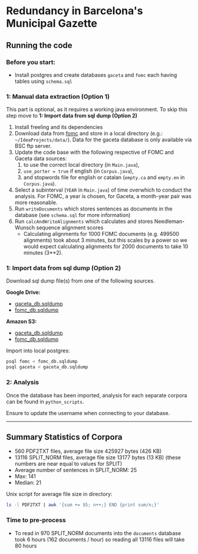 # Redundancy in Barcelona's Municipal Gazette

## Running the code

### Before you start:

* Install postgres and create databases `gaceta` and `fomc` each having tables using `schema.sql`

### 1: Manual data extraction (Option 1)

This part is optional, as it requires a working java environment. To skip this step move to **1: Import data from sql dump (Option 2)**

1. Install freeling and its dependencies
2. Download data from [fomc](http://stanford.edu/~rezab/useful/fomc_minutes.html) and store in a local directory (e.g.: `~/IdeaProjects/data/`). Data for the gaceta database is only available via BSC ftp server.
2. Update the code base with the following respective of FOMC and Gaceta data sources:
   1. to use the correct local directory (in `Main.java`),
   2. `use_porter = true` if english (in `Corpus.java`),
   3. and stopwords file for english or catalan (`empty.ca` and `empty.en` in `Corpus.java`).
3. Select a subinterval (`YEAR` in `Main.java`) of time overwhich to conduct the analysis. For FOMC, a year is chosen, for Gaceta, a month-year pair was more reasonable.
3. Run `writeDocuments` which stores sentences as documents in the database (see `schema.sql` for more information)
4. Run `calcAndWriteAlignments` which calculates and stores Needleman-Wunsch sequence alignment scores
    * Calculating alignments for 1000 FOMC documents (e.g. 499500 alignments) took about 3 minutes, but this scales by a power so we would expect calculating alignments for 2000 documents to take 10 minutes (3**2).

### 1: Import data from sql dump (Option 2)

Download sql dump file(s) from one of the following sources.

**Google Drive:**

* [gaceta_db.sqldump](https://drive.google.com/file/d/0B39HWOgUiKJraHFaenAwTVZ5RW8/view?usp=sharing)
* [fomc_db.sqldump](https://drive.google.com/file/d/0B39HWOgUiKJrbzRPTkxBUGFXYUU/view?usp=sharing)

**Amazon S3:**

* [gaceta_db.sqldump](https://s3-eu-west-1.amazonaws.com/abarciauskas-bgse/text_mining_data/gaceta_db.sqldump)
* [fomc_db.sqldump](https://s3-eu-west-1.amazonaws.com/abarciauskas-bgse/text_mining_data/fomc_db.sqldump)

Import into local postgres:

```bash
psql fomc < fomc_db.sqldump
psql gaceta < gaceta_db.sqldump
```


### 2: Analysis

Once the database has been imported, analysis for each separate corpora can be found in `python_scripts`.

Ensure to update the username when connecting to your database.


----
## Summary Statistics of Corpora

* 560 PDF2TXT files, average file size 425927 bytes (426 KB)
* 13116 SPLIT_NORM files, average file size 13177 bytes (13 KB) (these numbers are near equal to values for SPLIT)
* Average number of sentences in SPLIT_NORM: 25
* Max: 141
* Median: 21

Unix script for average file size in directory:

```bash
ls -l PDF2TXT | awk '{sum += $5; n++;} END {print sum/n;}'
```

### Time to pre-process

* To read in 970 SPLIT_NORM documents into the `documents` database took 6 hours (162 documents / hour) so reading all 13116 files will take 80 hours

